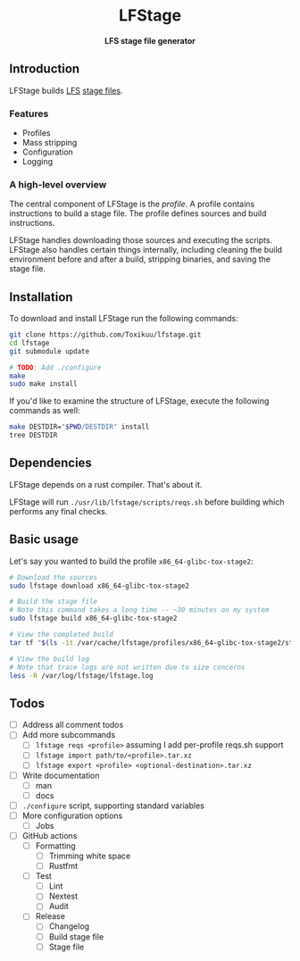 <h1 align="center">
LFStage
</h1>
<h4 align="center">
LFS stage file generator
</h4>

## Introduction
LFStage builds [LFS](https://www.linuxfromscratch.org/)
[stage files](https://wiki.gentoo.org/wiki/Stage_file).

### Features
- Profiles
- Mass stripping
- Configuration
- Logging

### A high-level overview
The central component of LFStage is the *profile*. A profile contains
instructions to build a stage file. The profile defines sources and build
instructions.

LFStage handles downloading those sources and executing the scripts. LFStage
also handles certain things internally, including cleaning the build environment
before and after a build, stripping binaries, and saving the stage file.

## Installation
To download and install LFStage run the following commands:
```bash
git clone https://github.com/Toxikuu/lfstage.git
cd lfstage
git submodule update

# TODO: Add ./configure
make
sudo make install
```

If you'd like to examine the structure of LFStage, execute the following
commands as well:
```bash
make DESTDIR="$PWD/DESTDIR" install
tree DESTDIR
```

## Dependencies
LFStage depends on a rust compiler. That's about it.

<!--
 TODO: Cache results of reqs.sh, maybe in /tmp/lfstage/reqs.cache, so it's
not run more than once per boot.

Also consider adding support for per-profile `reqs.sh`'s. If I do this, have a
reqs.env defining the basic functions to reduce boilerplate for profile authors.

Yeah I probably should add per-profile `reqs.sh` support. It's nice to be able
to check you meet requirements before running `build`, and it would allow
profile authors a standard way to define profile requirements.
-->
LFStage will run `./usr/lib/lfstage/scripts/reqs.sh` before building which
performs any final checks.

## Basic usage
Let's say you wanted to build the profile `x86_64-glibc-tox-stage2`:

```bash
# Download the sources
sudo lfstage download x86_64-glibc-tox-stage2

# Build the stage file
# Note this command takes a long time -- ~30 minutes on my system
sudo lfstage build x86_64-glibc-tox-stage2

# View the completed build
tar tf "$(ls -1t /var/cache/lfstage/profiles/x86_64-glibc-tox-stage2/stages/* | head -1)"

# View the build log
# Note that trace logs are not written due to size concerns
less -R /var/log/lfstage/lfstage.log
```

<!--
 TODO: Add `./patches/`. Explain that the patches should be applied with `git
apply patches/<patch>`.

Ideas:
- Compression algorithm patches
- Max written log level patch
-->

## Todos
- [ ] Address all comment todos
- [ ] Add more subcommands
    - [ ] `lfstage reqs <profile>` assuming I add per-profile reqs.sh support
    - [ ] `lfstage import path/to/<profile>.tar.xz`
    - [ ] `lfstage export <profile> <optional-destination>.tar.xz`
- [ ] Write documentation
    - [ ] man
    - [ ] docs
- [ ] `./configure` script, supporting standard variables
- [ ] More configuration options
    - [ ] Jobs
- [ ] GitHub actions
    - [ ] Formatting
        - [ ] Trimming white space
        - [ ] Rustfmt
    - [ ] Test
        - [ ] Lint
        - [ ] Nextest
        - [ ] Audit
    - [ ] Release
        - [ ] Changelog
        - [ ] Build stage file
        - [ ] Stage file
